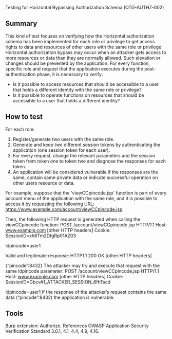 Testing for Horizontal Bypassing Authorization Schema (OTG-AUTHZ-002)

Summary
--------
This kind of test focuses on verifying how the Horizontal authorization schema has been implemented for each role or privilege to get access rights to data and resources of other users with the same role or privilege.
Horizontal authorization bypass may occur when an attacker gets access to more resources or data than they are normally allowed. Such elevation or changes should be prevented by the application. 
For every function, specific role and request that the application executes during the post-authentication phase, it is necessary to verify:
-	Is it possible to access resources that should be accessible to a user that holds a different identity with the same role or privilege?
-	Is it possible to operate functions on resources that should be accessible to a user that holds a different identity?

How to test
------------
For each role:
1.	Register/generate two users with the same role.
2.	Generate and keep two different session tokens by authenticating the application (one session token for each user).
3.	For every request, change the relevant parameters and the session token from token one to token two and diagnose the responses for each token.
4.	An application will be considered vulnerable if the responses are the same, contain same private data or indicate successful operation on other users resource or data.

For example, suppose that the 'viewCCpincode.jsp' function is part of every account menu of the application with the same role, and it is possible to access it by requesting the following URL:
https://www.example.com/account/viewCCpincode.jsp 

Then, the following HTTP request is generated when calling the viewCCpincode function:
POST /account/viewCCpincode.jsp HTTP/1.1
Host: www.example.com
[other HTTP headers]
Cookie: SessionID=xh6Tm2DfgRp01AZ03

Idpincode=user1

Valid and legitimate response:
HTTP1.1 200 OK
[other HTTP headers]

{“pincode”:8432}
The attacker may try and execute that request with the same Idpincode parameter:
POST /account/viewCCpincode.jsp HTTP/1.1
Host: www.example.com
[other HTTP headers]
Cookie: SessionID=GbcvA1_ATTACKER_SESSION_6fhTscd

Idpincode=user1
If the response of the attacker’s request contains the same data (“pincode”:8432) the application is vulnerable.

Tools
-------
Burp extension: Authorize.
References
OWASP Application Security Verification Standard 3.0.1, 4.1, 4.4, 4.9, 4.16.
